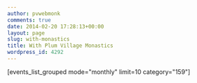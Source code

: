 ```yaml
---
author: pvwebmonk
comments: true
date: 2014-02-20 17:28:13+00:00
layout: page
slug: with-monastics
title: With Plum Village Monastics
wordpress_id: 4292
---
```


[events_list_grouped mode="monthly" limit=10 category="159"]
